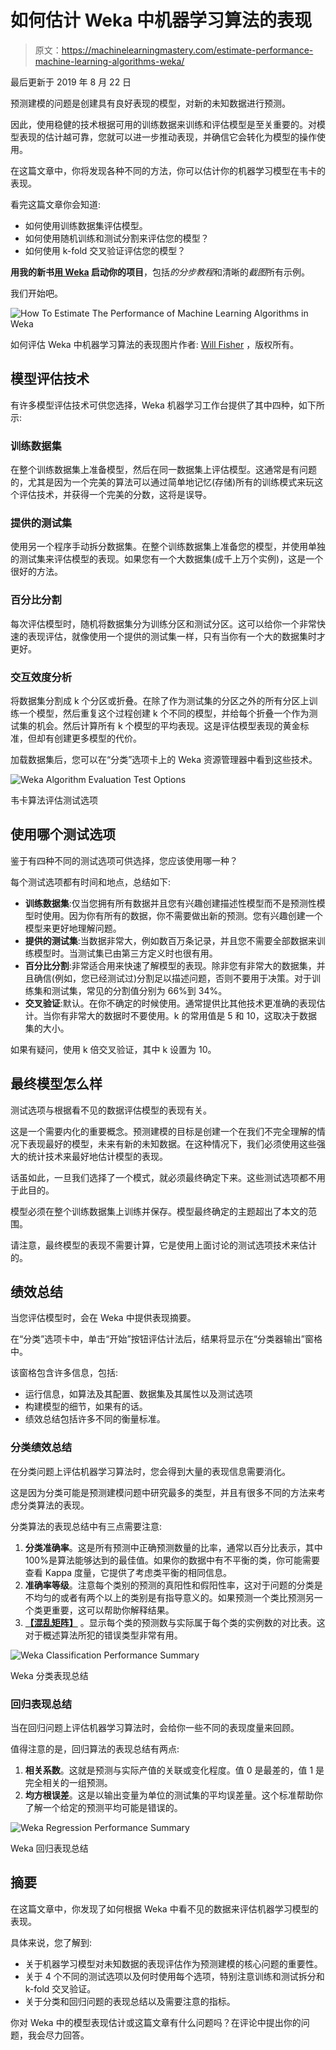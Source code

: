 # 如何估计 Weka 中机器学习算法的表现

> 原文：<https://machinelearningmastery.com/estimate-performance-machine-learning-algorithms-weka/>

最后更新于 2019 年 8 月 22 日

预测建模的问题是创建具有良好表现的模型，对新的未知数据进行预测。

因此，使用稳健的技术根据可用的训练数据来训练和评估模型是至关重要的。对模型表现的估计越可靠，您就可以进一步推动表现，并确信它会转化为模型的操作使用。

在这篇文章中，你将发现各种不同的方法，你可以估计你的机器学习模型在韦卡的表现。

看完这篇文章你会知道:

*   如何使用训练数据集评估模型。
*   如何使用随机训练和测试分割来评估您的模型？
*   如何使用 k-fold 交叉验证评估您的模型？

**用我的新书[用 Weka](https://machinelearningmastery.com/machine-learning-mastery-weka/) 启动你的项目**，包括*的分步教程*和清晰的*截图*所有示例。

我们开始吧。

![How To Estimate The Performance of Machine Learning Algorithms in Weka](img/061c1dddd6eea93ad8c2242e5c047ccc.png)

如何评估 Weka
中机器学习算法的表现图片作者: [Will Fisher](https://www.flickr.com/photos/fireatwillrva/15120126914/) ，版权所有。

## 模型评估技术

有许多模型评估技术可供您选择，Weka 机器学习工作台提供了其中四种，如下所示:

### 训练数据集

在整个训练数据集上准备模型，然后在同一数据集上评估模型。这通常是有问题的，尤其是因为一个完美的算法可以通过简单地记忆(存储)所有的训练模式来玩这个评估技术，并获得一个完美的分数，这将是误导。

### 提供的测试集

使用另一个程序手动拆分数据集。在整个训练数据集上准备您的模型，并使用单独的测试集来评估模型的表现。如果您有一个大数据集(成千上万个实例)，这是一个很好的方法。

### 百分比分割

每次评估模型时，随机将数据集分为训练分区和测试分区。这可以给你一个非常快速的表现评估，就像使用一个提供的测试集一样，只有当你有一个大的数据集时才更好。

### 交互效度分析

将数据集分割成 k 个分区或折叠。在除了作为测试集的分区之外的所有分区上训练一个模型，然后重复这个过程创建 k 个不同的模型，并给每个折叠一个作为测试集的机会。然后计算所有 k 个模型的平均表现。这是评估模型表现的黄金标准，但却有创建更多模型的代价。

加载数据集后，您可以在“分类”选项卡上的 Weka 资源管理器中看到这些技术。

![Weka Algorithm Evaluation Test Options](img/2ea03118f6e53f6276a1a8ad196f7ded.png)

韦卡算法评估测试选项

## 使用哪个测试选项

鉴于有四种不同的测试选项可供选择，您应该使用哪一种？

每个测试选项都有时间和地点，总结如下:

*   **训练数据集**:仅当您拥有所有数据并且您有兴趣创建描述性模型而不是预测性模型时使用。因为你有所有的数据，你不需要做出新的预测。您有兴趣创建一个模型来更好地理解问题。
*   **提供的测试集**:当数据非常大，例如数百万条记录，并且您不需要全部数据来训练模型时。当测试集已由第三方定义时也很有用。
*   **百分比分割**:非常适合用来快速了解模型的表现。除非您有非常大的数据集，并且确信(例如，您已经测试过)分割足以描述问题，否则不要用于决策。对于训练集和测试集，常见的分割值分别为 66%到 34%。
*   **交叉验证**:默认。在你不确定的时候使用。通常提供比其他技术更准确的表现估计。当你有非常大的数据时不要使用。k 的常用值是 5 和 10，这取决于数据集的大小。

如果有疑问，使用 k 倍交叉验证，其中 k 设置为 10。

## 最终模型怎么样

测试选项与根据看不见的数据评估模型的表现有关。

这是一个需要内化的重要概念。预测建模的目标是创建一个在我们不完全理解的情况下表现最好的模型，未来有新的未知数据。在这种情况下，我们必须使用这些强大的统计技术来最好地估计模型的表现。

话虽如此，一旦我们选择了一个模式，就必须最终确定下来。这些测试选项都不用于此目的。

模型必须在整个训练数据集上训练并保存。模型最终确定的主题超出了本文的范围。

请注意，最终模型的表现不需要计算，它是使用上面讨论的测试选项技术来估计的。

## 绩效总结

当您评估模型时，会在 Weka 中提供表现摘要。

在“分类”选项卡中，单击“开始”按钮评估计法后，结果将显示在“分类器输出”窗格中。

该窗格包含许多信息，包括:

*   运行信息，如算法及其配置、数据集及其属性以及测试选项
*   构建模型的细节，如果有的话。
*   绩效总结包括许多不同的衡量标准。

### 分类绩效总结

在分类问题上评估机器学习算法时，您会得到大量的表现信息需要消化。

这是因为分类可能是预测建模问题中研究最多的类型，并且有很多不同的方法来考虑分类算法的表现。

分类算法的表现总结中有三点需要注意:

1.  **分类准确率**。这是所有预测中正确预测数量的比率，通常以百分比表示，其中 100%是算法能够达到的最佳值。如果你的数据中有不平衡的类，你可能需要查看 Kappa 度量，它提供了考虑类平衡的相同信息。
2.  **准确率等级**。注意每个类别的预测的真阳性和假阳性率，这对于问题的分类是不均匀的或者有两个以上的类别是有指导意义的。如果预测一个类比预测另一个类更重要，这可以帮助你解释结果。
3.  [**【混乱矩阵】**](https://machinelearningmastery.com/confusion-matrix-machine-learning/) 。显示每个类的预测数与实际属于每个类的实例数的对比表。这对于概述算法所犯的错误类型非常有用。

![Weka Classification Performance Summary](img/7f0d4f03ab0560b43b0d258fc1c10f27.png)

Weka 分类表现总结

### 回归表现总结

当在回归问题上评估机器学习算法时，会给你一些不同的表现度量来回顾。

值得注意的是，回归算法的表现总结有两点:

1.  **相关系数**。这就是预测与实际产值的关联或变化程度。值 0 是最差的，值 1 是完全相关的一组预测。
2.  **均方根误差**。这是以输出变量为单位的测试集的平均误差量。这个标准帮助你了解一个给定的预测平均可能是错误的。

![Weka Regression Performance Summary](img/5cbb23b9a7546af8e8b525bcb04c314f.png)

Weka 回归表现总结

## 摘要

在这篇文章中，你发现了如何根据 Weka 中看不见的数据来评估机器学习模型的表现。

具体来说，您了解到:

*   关于机器学习模型对未知数据的表现评估作为预测建模的核心问题的重要性。
*   关于 4 个不同的测试选项以及何时使用每个选项，特别注意训练和测试拆分和 k-fold 交叉验证。
*   关于分类和回归问题的表现总结以及需要注意的指标。

你对 Weka 中的模型表现估计或这篇文章有什么问题吗？在评论中提出你的问题，我会尽力回答。